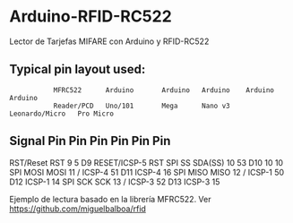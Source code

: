 # Arduino-RFID-RC522
Lector de Tarjefas MIFARE con Arduino y RFID-RC522


   Typical pin layout used:
   -----------------------------------------------------------------------------------------
               MFRC522      Arduino       Arduino   Arduino    Arduino          Arduino
               Reader/PCD   Uno/101       Mega      Nano v3    Leonardo/Micro   Pro Micro
   Signal      Pin          Pin           Pin       Pin        Pin              Pin
   -----------------------------------------------------------------------------------------
   RST/Reset   RST          9             5         D9         RESET/ICSP-5     RST
   SPI SS      SDA(SS)      10            53        D10        10               10
   SPI MOSI    MOSI         11 / ICSP-4   51        D11        ICSP-4           16
   SPI MISO    MISO         12 / ICSP-1   50        D12        ICSP-1           14
   SPI SCK     SCK          13 / ICSP-3   52        D13        ICSP-3           15
   
   
   
   Ejemplo de lectura basado en la librería MFRC522. Ver https://github.com/miguelbalboa/rfid
   

